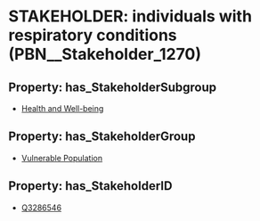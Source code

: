 # STAKEHOLDER: __individuals with respiratory conditions__ (PBN__Stakeholder_1270)

## Property: has_StakeholderSubgroup

* [Health and Well-being](PBN__StakeholderSubgroup_94)

## Property: has_StakeholderGroup

* [Vulnerable Population](PBN__StakeholderGroup_6)

## Property: has_StakeholderID

* [Q3286546](Q3286546)


